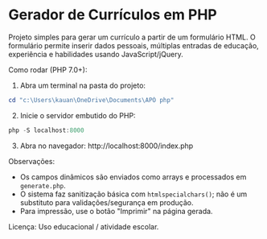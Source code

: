 # Gerador de Currículos em PHP

Projeto simples para gerar um currículo a partir de um formulário HTML. O formulário permite inserir dados pessoais, múltiplas entradas de educação, experiência e habilidades usando JavaScript/jQuery.

Como rodar (PHP 7.0+):

1. Abra um terminal na pasta do projeto:

```powershell
cd "c:\Users\kauan\OneDrive\Documents\APÓ php"
```

2. Inicie o servidor embutido do PHP:

```powershell
php -S localhost:8000
```

3. Abra no navegador: http://localhost:8000/index.php

Observações:
- Os campos dinâmicos são enviados como arrays e processados em `generate.php`.
- O sistema faz sanitização básica com `htmlspecialchars()`; não é um substituto para validações/segurança em produção.
- Para impressão, use o botão "Imprimir" na página gerada.

Licença: Uso educacional / atividade escolar.
